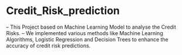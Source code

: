 # Credit_Risk_prediction
– This Project based on Machine Learning Model to analyse the Credit Risks.
– We implemented various methods like Machine Learning Algorithms, Logistic Regression and Decision Trees to
enhance the accuracy of credit risk predictions.
